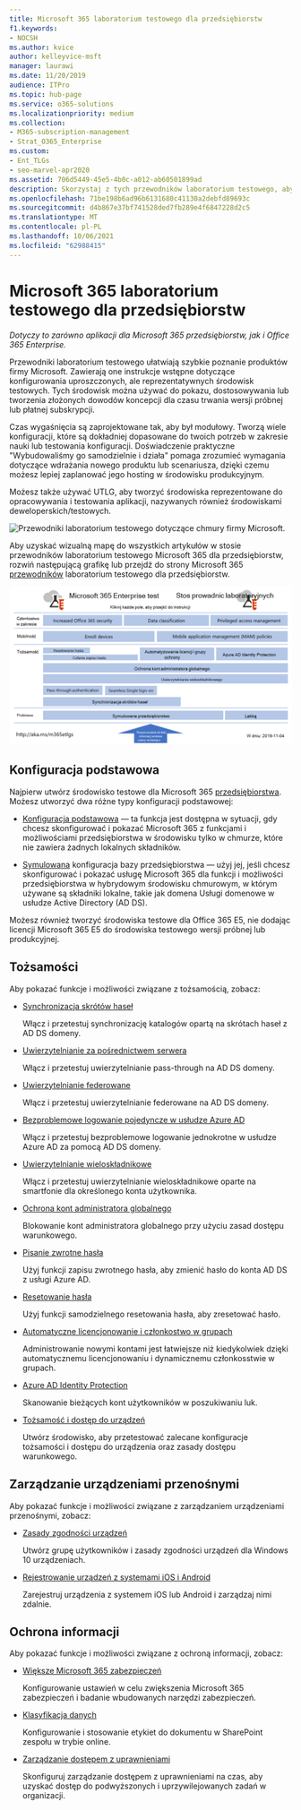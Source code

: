 ```yaml
---
title: Microsoft 365 laboratorium testowego dla przedsiębiorstw
f1.keywords:
- NOCSH
ms.author: kvice
author: kelleyvice-msft
manager: laurawi
ms.date: 11/20/2019
audience: ITPro
ms.topic: hub-page
ms.service: o365-solutions
ms.localizationpriority: medium
ms.collection:
- M365-subscription-management
- Strat_O365_Enterprise
ms.custom:
- Ent_TLGs
- seo-marvel-apr2020
ms.assetid: 706d5449-45e5-4b0c-a012-ab60501899ad
description: Skorzystaj z tych przewodników laboratorium testowego, aby skonfigurować środowiska demonstracyjne, dowodowe koncepcji lub środowiska deweloperskich/testowych Microsoft 365 przedsiębiorstwa.
ms.openlocfilehash: 71be198b6ad96b6131680c41130a2debfd89693c
ms.sourcegitcommit: d4b867e37bf741528ded7fb289e4f6847228d2c5
ms.translationtype: MT
ms.contentlocale: pl-PL
ms.lasthandoff: 10/06/2021
ms.locfileid: "62988415"
---
```

# <a name="microsoft-365-for-enterprise-test-lab-guides"></a>Microsoft 365 laboratorium testowego dla przedsiębiorstw

*Dotyczy to zarówno aplikacji dla Microsoft 365 przedsiębiorstw, jak i Office 365 Enterprise.*

Przewodniki laboratorium testowego ułatwiają szybkie poznanie produktów firmy Microsoft. Zawierają one instrukcje wstępne dotyczące konfigurowania uproszczonych, ale reprezentatywnych środowisk testowych. Tych środowisk można używać do pokazu, dostosowywania lub tworzenia złożonych dowodów koncepcji dla czasu trwania wersji próbnej lub płatnej subskrypcji.

Czas wygaśnięcia są zaprojektowane tak, aby był modułowy. Tworzą wiele konfiguracji, które są dokładniej dopasowane do twoich potrzeb w zakresie nauki lub testowania konfiguracji. Doświadczenie praktyczne "Wybudowaliśmy go samodzielnie i działa" pomaga zrozumieć wymagania dotyczące wdrażania nowego produktu lub scenariusza, dzięki czemu możesz lepiej zaplanować jego hosting w środowisku produkcyjnym.

Możesz także używać UTLG, aby tworzyć środowiska reprezentowane do opracowywania i testowania aplikacji, nazywanych również środowiskami deweloperskich/testowych.
  
![Przewodniki laboratorium testowego dotyczące chmury firmy Microsoft.](../media/m365-enterprise-test-lab-guides/cloud-tlg-icon.png)

Aby uzyskać wizualną mapę do wszystkich artykułów w stosie przewodników laboratorium testowego Microsoft 365 dla przedsiębiorstw, rozwiń następującą grafikę lub przejdź do strony Microsoft 365 [przewodników](../downloads/Microsoft365EnterpriseTLGStack.pdf) laboratorium testowego dla przedsiębiorstw.

[![Stos Microsoft 365 laboratorium testowego dla przedsiębiorstw.](../media/m365-enterprise-test-lab-guides/microsoft-365-enterprise-tlg-stack.png)](../downloads/Microsoft365EnterpriseTLGStack.pdf)

## <a name="base-configuration"></a>Konfiguracja podstawowa

Najpierw utwórz środowisko testowe dla Microsoft 365 [przedsiębiorstwa](/microsoft-365-enterprise/). Możesz utworzyć dwa różne typy konfiguracji podstawowej:

- [Konfiguracja podstawowa](lightweight-base-configuration-microsoft-365-enterprise.md) — ta funkcja jest dostępna w sytuacji, gdy chcesz skonfigurować i pokazać Microsoft 365 z funkcjami i możliwościami przedsiębiorstwa w środowisku tylko w chmurze, które nie zawiera żadnych lokalnych składników.

- [Symulowana](simulated-ent-base-configuration-microsoft-365-enterprise.md) konfiguracja bazy przedsiębiorstwa — użyj jej, jeśli chcesz skonfigurować i pokazać usługę Microsoft 365 dla funkcji i możliwości przedsiębiorstwa w hybrydowym środowisku chmurowym, w którym używane są składniki lokalne, takie jak domena Usługi domenowe w usłudze Active Directory (AD DS).

Możesz również tworzyć środowiska testowe dla Office 365 E5, nie dodając licencji Microsoft 365 E5 do środowiska testowego wersji próbnej lub produkcyjnej.
    
## <a name="identity"></a>Tożsamości

Aby pokazać funkcje i możliwości związane z tożsamością, zobacz:

- [Synchronizacja skrótów haseł](password-hash-sync-m365-ent-test-environment.md)
  
   Włącz i przetestuj synchronizację katalogów opartą na skrótach haseł z AD DS domeny.

- [Uwierzytelnianie za pośrednictwem serwera](pass-through-auth-m365-ent-test-environment.md)
  
   Włącz i przetestuj uwierzytelnianie pass-through na AD DS domeny.

- [Uwierzytelnianie federowane](federated-identity-for-your-microsoft-365-dev-test-environment.md)
  
   Włącz i przetestuj uwierzytelnianie federowane na AD DS domeny.

- [Bezproblemowe logowanie pojedyncze w usłudze Azure AD](single-sign-on-m365-ent-test-environment.md)
  
   Włącz i przetestuj bezproblemowe logowanie jednokrotne w usłudze Azure AD za pomocą AD DS domeny.

- [Uwierzytelnianie wieloskładnikowe](multi-factor-authentication-microsoft-365-test-environment.md)
  
   Włącz i przetestuj uwierzytelnianie wieloskładnikowe oparte na smartfonie dla określonego konta użytkownika.

- [Ochrona kont administratora globalnego](protect-global-administrator-accounts-microsoft-365-test-environment.md)

   Blokowanie kont administratora globalnego przy użyciu zasad dostępu warunkowego.

- [Pisanie zwrotne hasła](password-writeback-m365-ent-test-environment.md)

   Użyj funkcji zapisu zwrotnego hasła, aby zmienić hasło do konta AD DS z usługi Azure AD.

- [Resetowanie hasła](password-reset-m365-ent-test-environment.md)

   Użyj funkcji samodzielnego resetowania hasła, aby zresetować hasło.

- [Automatyczne licencjonowanie i członkostwo w grupach](automate-licenses-group-membership-microsoft-365-test-environment.md)

   Administrowanie nowymi kontami jest łatwiejsze niż kiedykolwiek dzięki automatycznemu licencjonowaniu i dynamicznemu członkosstwie w grupach.

- [Azure AD Identity Protection](azure-ad-identity-protection-microsoft-365-test-environment.md)

   Skanowanie bieżących kont użytkowników w poszukiwaniu luk.

- [Tożsamość i dostęp do urządzeń](identity-device-access-m365-test-environment.md)

   Utwórz środowisko, aby przetestować zalecane konfiguracje tożsamości i dostępu do urządzenia oraz zasady dostępu warunkowego.

## <a name="mobile-device-management"></a>Zarządzanie urządzeniami przenośnymi

Aby pokazać funkcje i możliwości związane z zarządzaniem urządzeniami przenośnymi, zobacz:

- [Zasady zgodności urządzeń](mam-policies-for-your-microsoft-365-enterprise-dev-test-environment.md)
    
   Utwórz grupę użytkowników i zasady zgodności urządzeń dla Windows 10 urządzeniach.
    
- [Rejestrowanie urządzeń z systemami iOS i Android](enroll-ios-and-android-devices-in-your-microsoft-enterprise-365-dev-test-environ.md)
   
   Zarejestruj urządzenia z systemem iOS lub Android i zarządzaj nimi zdalnie.

## <a name="information-protection"></a>Ochrona informacji

Aby pokazać funkcje i możliwości związane z ochroną informacji, zobacz:

- [Większe Microsoft 365 zabezpieczeń](increased-o365-security-microsoft-365-enterprise-dev-test-environment.md)
    
   Konfigurowanie ustawień w celu zwiększenia Microsoft 365 zabezpieczeń i badanie wbudowanych narzędzi zabezpieczeń.
  
- [Klasyfikacja danych](data-classification-microsoft-365-enterprise-dev-test-environment.md)
    
   Konfigurowanie i stosowanie etykiet do dokumentu w SharePoint zespołu w trybie online.
    
- [Zarządzanie dostępem z uprawnieniami](privileged-access-microsoft-365-enterprise-dev-test-environment.md)
    
   Skonfiguruj zarządzanie dostępem z uprawnieniami na czas, aby uzyskać dostęp do podwyższonych i uprzywilejowanych zadań w organizacji.
